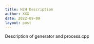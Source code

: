 ```yaml
---
title: H2H Description
author: XXX
date: 2022-09-09
layout: post
---
```


Description of generator and process.cpp

